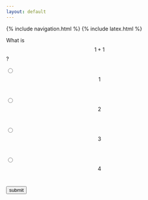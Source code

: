 ```yaml
---
layout: default
---
```


{% include navigation.html %}
{% include latex.html %}

What is $$1+1$$? <br>

<input type="radio" name="q1" value="0"> $$1$$ <br>

<input type="radio" name="q1" value="1"> $$2$$ <br>

<input type="radio" name="q1" value="0"> $$3$$ <br>

<input type="radio" name="q1" value="0" > $$4$$ <br>

<input id="submit1" name="q1" type="button" value="submit"> <p id="res1"></p>



<script>
var correct = new Audio('audio/AC.mp3');
var wrong = new Audio('audio/WA.mp3');
document.getElementById("submit1").addEventListener("click", function () {
  console.log('pls')

  var score=document.querySelector('input[name="q1"]:checked').value

  console.log(score)

  if (score=="1"){
  	document.getElementById("res1").innerHTML="Correct"
  	correct.play();
  }
  else{
  	document.getElementById("res1").innerHTML="Wrong"
  	wrong.play();
  }
});
</script>

